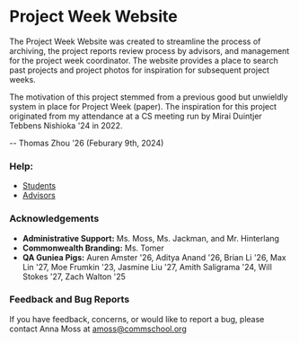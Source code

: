 # Project Week Website

The Project Week Website was created to streamline the process of archiving, the project reports review process by advisors, and management for the project week coordinator. The website provides a place to search past projects and project photos for inspiration for subsequent project weeks.

The motivation of this project stemmed from a previous good but unwieldly system in place for Project Week (paper). The inspiration for this project originated from my attendance at a CS meeting run by Mirai Duintjer Tebbens Nishioka '24 in 2022.

-- Thomas Zhou '26 (Feburary 9th, 2024)

### Help:

-   [Students](/help/students)
-   [Advisors](/help/advisor)

### Acknowledgements

- **Administrative Support:** Ms. Moss, Ms. Jackman, and Mr. Hinterlang
- **Commonwealth Branding:** Ms. Tomer
- **QA Guniea Pigs:** Auren Amster '26, Aditya Anand '26, Brian Li '26, Max Lin '27, Moe Frumkin '23, Jasmine Liu '27, Amith Saligrama '24, Will Stokes '27, Zach Walton '25

### Feedback and Bug Reports

If you have feedback, concerns, or would like to report a bug, please contact Anna Moss at amoss@commschool.org
